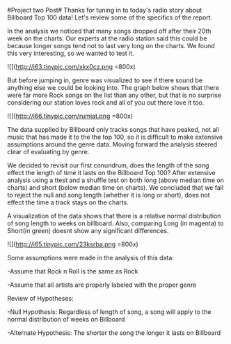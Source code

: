 #Project two Post#
Thanks for tuning in to today's radio story about Billboard Top 100 data! Let's review some of the specifics of the report. 

In the analysis we noticed that many songs dropped off after their 20th week on the charts. Our experts at the radio station said this could be because longer songs tend not to last very long on the charts. We found this very interesting, so we wanted to test it. 

![](http://i63.tinypic.com/xkx0cz.png =800x)

But before jumping in, genre was visualized to see if there sound be anything else we could be looking into. The graph below shows that there were far more Rock songs on the list than any other, but that is no surprise considering our station loves rock and all of you out there love it too.

![](http://i66.tinypic.com/rumiat.png =800x)

The data supplied by Billboard only tracks songs that have peaked, not all music that has made it to the the top 100, so it is difficult to make extensive assumptions around the genre data. Moving forward the analysis steered clear of evaluating by genre. 

We decided to revisit our first conundrum, does the length of the song effect the length of time it lasts on the Billboard Top 100? After extensive analysis using a ttest and a shuffle test on both long (above median time on charts) and short (below median time on charts). We concluded that we fail to reject the null and song length (whether it is long or short), does not effect the time a track stays on the charts. 

A visualization of the data shows that there is a relative normal distribution of song length to weeks on billboard. Also, comparing Long (in magenta) to Short(in green) doesnt show any significant differences. 

![](http://i65.tinypic.com/23ksrba.png =800x)

Some assumptions were made in the analysis of this data:

-Assume that Rock n Roll is the same as Rock 

-Assume that all artists are properly labeled with the proper genre


Review of Hypotheses:

-Null Hypothesis: Regardless of length of song, a song will apply to the normal distribution of weeks on Billboard

-Alternate Hypothesis: The shorter the song the longer it lasts on Billboard
